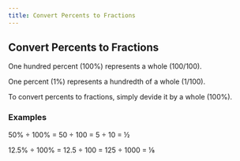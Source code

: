 ```yaml
---
title: Convert Percents to Fractions
---
```

## Convert Percents to Fractions

One hundred percent (100%) represents a whole (100/100).

One percent (1%) represents a hundredth of a whole (1/100).

To convert percents to fractions, simply devide it by a whole (100%).

### Examples
  50% ÷ 100% =   50 ÷ 100 =   5 ÷   10 = ½

12.5% ÷ 100% = 12.5 ÷ 100 = 125 ÷ 1000 = ⅛ 
